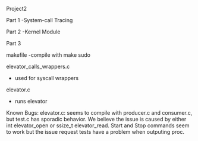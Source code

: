 
Project2

Part 1
-System-call Tracing

Part 2
-Kernel Module

Part 3

makefile 
-compile with make sudo

elevator_calls_wrappers.c 
- used for syscall wrappers

elevator.c 
- runs elevator

Known Bugs: 
elevator.c: seems to compile with producer.c and consumer.c, but test.c has sporadic behavior.
            We believe the issue is caused by either int elevator_open or ssize_t elevator_read.
            Start and Stop commands seem to work but the issue request tests have a problem when outputing proc.
            
